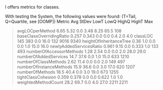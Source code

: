 I offers metrics for classes.

With testing the System, the following values were found: (T=Tail, Q=Quartile, see [OOMP])
Metric 						Avg 	StDev 	LowT	LowQ 	HighQ 	HighT	Max

>avgLOCperMethod			6.65		5.32		0.0		3.48		8.25		65.5		108
>baseClassOverridingRatio	0.257	0.343	0.0		0.0		0.4		2.0		4.0
>classLOC					145		383		0.0		16.0		132		9016	9340
>heightOfInheritanceTree	0.36		1.0		0.0		0.0		1.0		15.0		16.0
>newlyAddedServicesRatio	0.961	9.15		0.0		0.333	1.0		133		493
>numberOfAccessorMethods	1.28		2.54		0.0		0.0		2.0		28.0		29.0
>numberOfAddedServices		14.7		37.6		0.0		1.0		15.0		633		1210
>numberOfClassMethods		2.62		11.4		0.0		0.0		2.0		149		497
>numberOfInstanceMethods	15.9		36.6		0.0		3.0		17.0		620		1207
>numberOfMethods			18.5		40.4		0.0		3.0		19.0		673		1255
>tightClassCohesion			0.359	0.378	0.0		0.0		0.622	1.0		1.0
>weightedMethodCount		28.2		69.7		0.0		4.0		27.0		2211	2211